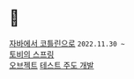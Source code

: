 # 👣

[자바에서 코틀린으로](https://github.com/jdalma/java-to-kotlin) `2022.11.30 ~ `  
[토비의 스프링](https://github.com/jdalma/tobyspringin5)  
[오브젝트](https://github.com/jdalma/object) 
[테스트 주도 개발](https://github.com/jdalma/tdd)  